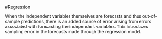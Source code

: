 #Regression 

When the independent variables themselves are forecasts and thus out-of-sample predictions, there is an added source of error arising from errors associated with forecasting the independent variables. 
	This introduces sampling error in the forecasts made through the regression model. 

